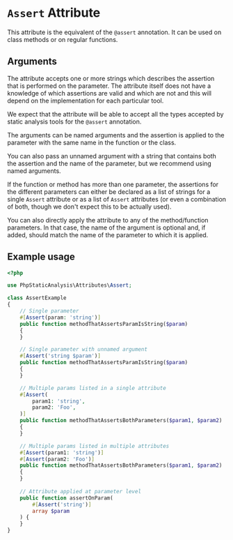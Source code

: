 # `Assert` Attribute

This attribute is the equivalent of the `@assert` annotation. It can be used on class methods or on regular functions.

## Arguments

The attribute accepts one or more strings which describes the assertion that is performed on the parameter. The attribute itself does not have a knowledge of which assertions are valid and which are not and this will depend on the implementation for each particular tool.

We expect that the attribute will be able to accept all the types accepted by static analysis tools for the `@assert` annotation.

The arguments can be named arguments and the assertion is applied to the parameter with the same name in the function or the class.

You can also pass an unnamed argument with a string that contains both the assertion and the name of the parameter, but we recommend using named arguments.

If the function or method has more than one parameter, the assertions for the different parameters can either be declared as a list of strings for a single `Assert` attribute or as a list of `Assert` attributes (or even a combination of both, though we don't expect this to be actually used).

You can also directly apply the attribute to any of the method/function parameters. In that case, the name of the argument is optional and, if added, should match the name of the parameter to which it is applied.

## Example usage

```php
<?php

use PhpStaticAnalysis\Attributes\Assert;

class AssertExample
{
    // Single parameter
    #[Assert(param: 'string')]
    public function methodThatAssertsParamIsString($param)
    {
    }

    // Single parameter with unnamed argument
    #[Assert('string $param')]
    public function methodThatAssertsParamIsString($param)
    {
    }

    // Multiple params listed in a single attribute
    #[Assert(
        param1: 'string',
        param2: 'Foo',
    )]
    public function methodThatAssertsBothParameters($param1, $param2)
    {
    }

    // Multiple params listed in multiple attributes
    #[Assert(param1: 'string')]
    #[Assert(param2: 'Foo')]
    public function methodThatAssertsBothParameters($param1, $param2)
    {
    }
    
    // Attribute applied at parameter level
    public function assertOnParam(
        #[Assert('string')]
        array $param
    ) {
    }
}
```
